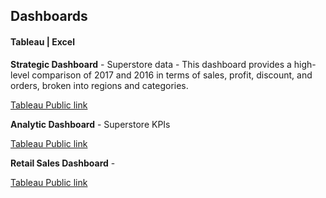 ## Dashboards
#### Tableau | Excel


**Strategic Dashboard** - Superstore data - This dashboard provides a high-level comparison of 2017 and 2016 in terms of sales, profit, discount, and orders, broken into regions and categories.

[Tableau Public link](https://public.tableau.com/profile/melanie2935#!/vizhome/ThinkfulSuperstoreStrategicDashboard_15589009366270/Dashboard1)

**Analytic Dashboard** - Superstore KPIs

[Tableau Public link](https://public.tableau.com/profile/melanie2935#!/vizhome/ThinkfulAnalyticDashboardStartingpoint_15589001204500/Dashboard1)

**Retail Sales Dashboard** - 

[Tableau Public link](https://public.tableau.com/profile/melanie2935#!/vizhome/retailsales_15592640704460/Dashboard1)
